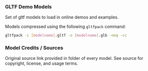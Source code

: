 ### GLTF Demo Models

Set of gltf models to load in online demos and examples.

Models compressed using the following `gltfpack` command:

```sh
gltfpack -i [modelname].gltf -o [modelname].glb -noq -cc
```

### Model Credits / Sources

Original source link provided in folder of every model. See source for copyright, license, and usage terms.

